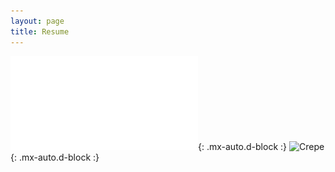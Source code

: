 ```yaml
---
layout: page
title: Resume
---
```


![Resume](Programmer-Resume.pdf){: .mx-auto.d-block :}
![Crepe](https://s3-media3.fl.yelpcdn.com/bphoto/cQ1Yoa75m2yUFFbY2xwuqw/348s.jpg){: .mx-auto.d-block :}